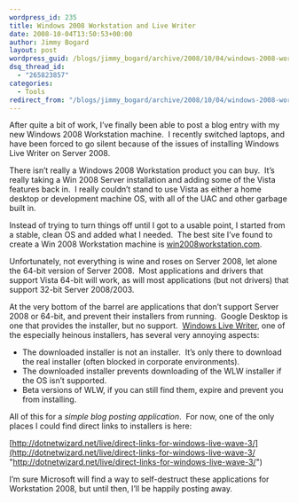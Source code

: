 ```yaml
---
wordpress_id: 235
title: Windows 2008 Workstation and Live Writer
date: 2008-10-04T13:50:53+00:00
author: Jimmy Bogard
layout: post
wordpress_guid: /blogs/jimmy_bogard/archive/2008/10/04/windows-2008-workstation-and-live-writer.aspx
dsq_thread_id:
  - "265823857"
categories:
  - Tools
redirect_from: "/blogs/jimmy_bogard/archive/2008/10/04/windows-2008-workstation-and-live-writer.aspx/"
---
```

After quite a bit of work, I’ve finally been able to post a blog entry with my new Windows 2008 Workstation machine.&#160; I recently switched laptops, and have been forced to go silent because of the issues of installing Windows Live Writer on Server 2008.

There isn’t really a Windows 2008 Workstation product you can buy.&#160; It’s really taking a Win 2008 Server installation and adding some of the Vista features back in.&#160; I really couldn’t stand to use Vista as either a home desktop or development machine OS, with all of the UAC and other garbage built in.

Instead of trying to turn things off until I got to a usable point, I started from a stable, clean OS and added what I needed.&#160; The best site I’ve found to create a Win 2008 Workstation machine is [win2008workstation.com](http://www.win2008workstation.com/wordpress/).

Unfortunately, not everything is wine and roses on Server 2008, let alone the 64-bit version of Server 2008.&#160; Most applications and drivers that support Vista 64-bit will work, as will most applications (but not drivers) that support 32-bit Server 2008/2003.

At the very bottom of the barrel are applications that don’t support Server 2008 or 64-bit, and prevent their installers from running.&#160; Google Desktop is one that provides the installer, but no support.&#160; [Windows Live Writer](http://download.live.com/writer), one of the especially heinous installers, has several very annoying aspects:

  * The downloaded installer is not an installer.&#160; It’s only there to download the real installer (often blocked in corporate environments).
  * The downloaded installer prevents downloading of the WLW installer if the OS isn’t supported.
  * Beta versions of WLW, if you can still find them, expire and prevent you from installing.

All of this for a _simple blog posting application_.&#160; For now, one of the only places I could find direct links to installers is here:

[http://dotnetwizard.net/live/direct-links-for-windows-live-wave-3/](http://dotnetwizard.net/live/direct-links-for-windows-live-wave-3/ "http://dotnetwizard.net/live/direct-links-for-windows-live-wave-3/")

I’m sure Microsoft will find a way to self-destruct these applications for Workstation 2008, but until then, I’ll be happily posting away.